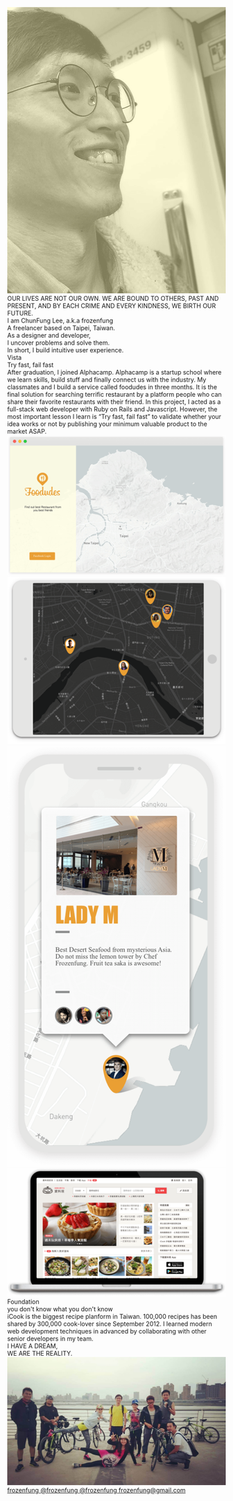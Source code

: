 <div id="preload-page"></div>
<div id="fullpage">
  <div class="section">
    <div class="container intro">
      <div class="decorater-one"></div>
      <div class="decorater-two"></div>
      <div class="selfie">
        <img src='images/intro/selfie.png' />
      </div>
      <div class="quote">OUR LIVES ARE NOT OUR OWN. WE ARE BOUND TO OTHERS, PAST AND PRESENT, AND BY EACH CRIME AND EVERY KINDNESS, WE BIRTH OUR FUTURE.
      </div>
      <div class="blank">
      </div>
      <div class="profile">
        I am ChunFung Lee, a.k.a frozenfung
        <br/>
        A freelancer based on Taipei, Taiwan.
        <br/>
        As a designer and developer,
        <br/>
        I uncover problems and solve them.
        <br/>
        In short, I build intuitive user experience.
      </div>
    </div>
  </div>
  <!-- Career -->
  <div class="section">
    <div class="container foodudes">
      <div class="decorater-one reveal"></div>
      <div class="content reveal">
        <div class="title">Vista</div>
        <div class="subtitle">Try fast, fail fast</div>
        <div class="paragraph paragraph-one">
          After graduation, I joined Alphacamp. Alphacamp is a startup school where we learn skills, build stuff and finally connect us with the industry. My classmates and I build a service called foodudes in three months. It is the final solution for searching terrific restaurant by a platform people who can share their favorite restaurants with their friend. In this project, I acted as a full-stack web developer with Ruby on Rails and Javascript. However, the most important lesson I learn is “Try fast, fail fast” to validate whether your idea works or not by publishing your minimum valuable product to the market ASAP.
        </div>
      </div>
      <a href="#" class="website reveal" title="Service is not supported anymore :$">
        <img src="images/foodudes/website.png">
      </a>
      <a href="#" class="ipad reveal" title="Service is not supported anymore :$">
        <img src="images/foodudes/ipad.png">
      </a>
      <a href="#" class="iphoneX reveal" title="Service is not supported anymore :$">
        <img src="images/foodudes/iphoneX.png">
      </a>
    </div>
  </div>
  <div class="section">
    <div class="container icook">
      <a href="https://icook.tw" target="new" class="MBPr reveal">
        <img src="images/icook/MBPr.png">
      </a>
      <div class="decorater-one reveal"></div>
      <div class="content reveal">
        <div class="title">Foundation</div>
        <div class="subtitle">you don't know what you don't know</div>
        <div class="paragraph paragraph-one">
          iCook is the biggest recipe planform in Taiwan. 100,000 recipes has been shared by 300,000 cook-lover since September 2012. I learned modern web development techniques in advanced by collaborating with other senior developers in my team.
        </div>
      </div>
    </div>
  </div>
  <div class="section">
    <div class="container end">
      <div class="decorater-one reveal"></div>
      <div class="quote reveal">
      I HAVE A DREAM,<br/>
      WE ARE THE REALITY.
      </div>
      <div class="mates reveal">
        <img src="images/end/mates.jpg" />
      </div>
      <div class="contact reveal">
        <a href="https://github.com/frozenfung" target="new">
          <i class="fab fa-github"></i>
          <span>frozenfung</span>
        </a>
        <a href="https://twitter.com/frozenfung" target="new">
          <i class="fab fa-twitter"></i>
          <span>@frozenfung</span>
        </a>
        <a href="https://medium.com/@frozenfung" target="new">
          <i class="fab fa-medium"></i>
          <span>@frozenfung</span>
        </a>
        <a href="mailto:frozenfung@gmail.com">
          <i class="fas fa-envelope"></i>
          <span>frozenfung@gmail.com</span>
        </a>
      </div>
    </div>
  </div>
</div>
